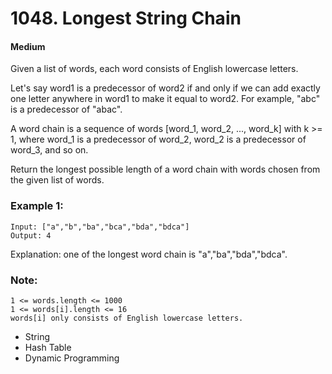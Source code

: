 # 1048. Longest String Chain
#### Medium

Given a list of words, each word consists of English lowercase letters.

Let's say word1 is a predecessor of word2 if and only if we can add exactly one letter anywhere in word1 to make it equal to word2.  For example, "abc" is a predecessor of "abac".

A word chain is a sequence of words [word_1, word_2, ..., word_k] with k >= 1, where word_1 is a predecessor of word_2, word_2 is a predecessor of word_3, and so on.

Return the longest possible length of a word chain with words chosen from the given list of words.

### Example 1:

```
Input: ["a","b","ba","bca","bda","bdca"]
Output: 4
```
Explanation: one of the longest word chain is "a","ba","bda","bdca".
 

### Note:
```
1 <= words.length <= 1000
1 <= words[i].length <= 16
words[i] only consists of English lowercase letters.
```

* String
* Hash Table
* Dynamic Programming